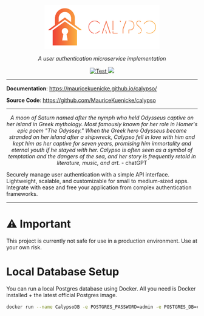 <p align="center">
  <a href="https://mauricekuenicke.github.io/calpyso/"><img src="docs/assets/logo/svg/Color logo - no background.svg" alt="Calypso" width="60%"></a>
</p>

<p align="center">
    <em>A user authentication microservice implementation</em>
</p>

<p align="center">
<a href="https://github.com/MauriceKuenicke/calypso/actions/workflows/cicd.yml?query=workflow%3ACICD+branch%3Amain++" target="_blank">
    <img src="https://github.com/MauriceKuenicke/calypso/actions/workflows/cicd.yml/badge.svg?branch=main" alt="Test">
</a>
<a href="https://codecov.io/gh/MauriceKuenicke/calypso" > 
    <img src="https://codecov.io/gh/MauriceKuenicke/calypso/branch/main/graph/badge.svg?token=NYH162MDJD"/> 
</a>
</p>

---

**Documentation**: <a href="https://mauricekuenicke.github.io/calypso/" target="_blank">https://mauricekuenicke.github.io/calypso/</a>

**Source Code**: <a href="https://github.com/MauriceKuenicke/calypso" target="_blank">https://github.com/MauriceKuenicke/calypso</a>

---
<p align="center">
<em>A moon of Saturn named after the nymph who held Odysseus captive on her island in Greek mythology. Most famously known for her role in Homer's epic poem "The Odyssey." When the Greek hero Odysseus became stranded on her island after a shipwreck, Calypso fell in love with him and kept him as her captive for seven years, promising him immortality and eternal youth if he stayed with her. Calypso is often seen as a symbol of temptation and the dangers of the sea, and her story is frequently retold in literature, music, and art.</em> - chatGPT</p>

Securely manage user authentication with a simple API interface. Lightweight, scalable, and customizable for small to medium-sized apps. Integrate with ease and free your application from complex authentication frameworks.

---
# ⚠️ Important
This project is currently not safe for use in a production environment. Use at your own risk.


# Local Database Setup
You can run a local Postgres database using Docker. All you need is Docker installed + the latest official Postgres image.
```sh
docker run --name CalypsoDB -e POSTGRES_PASSWORD=admin -e POSTGRES_DB=calypso -e POSTGRES_USER=admin -p 5432:5432 -d postgres
```